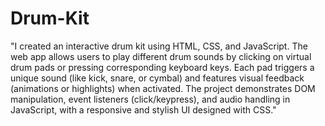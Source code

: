 # Drum-Kit
"I created an interactive drum kit using HTML, CSS, and JavaScript. The web app allows users to play different drum sounds by clicking on virtual drum pads or pressing corresponding keyboard keys. Each pad triggers a unique sound (like kick, snare, or cymbal) and features visual feedback (animations or highlights) when activated. The project demonstrates DOM manipulation, event listeners (click/keypress), and audio handling in JavaScript, with a responsive and stylish UI designed with CSS." 
